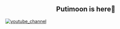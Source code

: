 <h2 align="center">Putimoon is here🥷</h2>

<a href="https://youtube.com/@Putimoon?si=YwmkBwIp7D-Z0e9J" align="center">
  <img src="https://github.com/putimoon/putimoon/blob/main/image/youtube.png" alt="youtube_channel">
</a>
